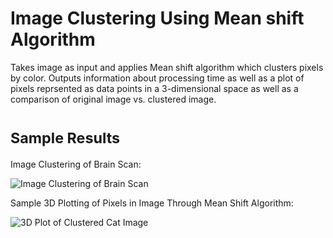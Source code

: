 # Image Clustering Using Mean shift Algorithm

Takes image as input and applies Mean shift algorithm which clusters pixels by color. Outputs information about processing time as well as a plot of pixels reprsented as data points in a 3-dimensional space as well as a comparison of original image vs. clustered image.

# <sub>Sample Results</sub>
Image Clustering of Brain Scan:

![Image Clustering of Brain Scan](https://github.com/jprotich/Image-Clustering-Meanshift-Algorithm-Project/blob/master/brain_results.png)

Sample 3D Plotting of Pixels in Image Through Mean Shift Algorithm:

![3D Plot of Clustered Cat Image](https://github.com/jprotich/Image-Clustering-Meanshift-Algorithm-Project/blob/master/cat_plot.png)
